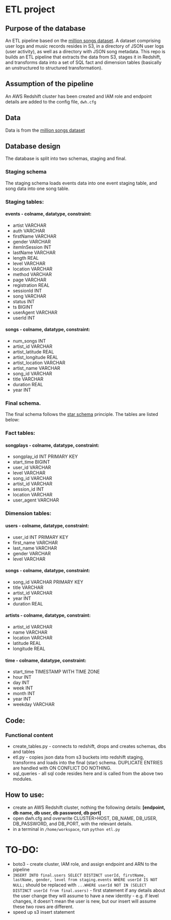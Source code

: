 # ETL project

## Purpose of the database
An ETL pipeline based on the [million songs dataset](http://millionsongdataset.com/). A dataset comprising user logs and music records resides in S3, in a directory of JSON user logs (user activity), as well as a directory with JSON song metadata. This repo is builds an ETL pipeline that extracts the data from S3, stages it in Redshift, and transforms data into a set of SQL fact and dimension tables (basically an unstructured to structured transformation).  

## Assumption of the pipeline
An AWS Redshift cluster has been created and IAM role and endpoint details are added to the config file, `dwh.cfg`

## Data
Data is from the [million songs dataset](http://millionsongdataset.com/)

## Database design
The database is split into two schemas, staging and final.

### Staging schema
The staging schema loads events data into one event staging table, and song data into one song table.

### Staging tables:

#### events - colname, datatype, constraint:
* artist VARCHAR 
* auth VARCHAR 
* firstName VARCHAR
* gender VARCHAR
* itemInSession INT
* lastName VARCHAR
* length REAL
* level VARCHAR
* location VARCHAR
* method VARCHAR
* page VARCHAR
* registration REAL
* sessionId INT
* song VARCHAR
* status INT
* ts BIGINT
* userAgent VARCHAR
* userId INT

#### songs - colname, datatype, constraint:
* num_songs INT
* artist_id VARCHAR
* artist_latitude REAL
* artist_longitude REAL
* artist_location VARCHAR
* artist_name VARCHAR
* song_id VARCHAR
* title VARCHAR
* duration REAL
* year INT

### Final schema. 
The final schema follows the [star schema](https://en.wikipedia.org/wiki/Star_schema) principle. The tables are listed below:

### Fact tables:

#### songplays - colname, datatype, constraint:
* songplay_id INT PRIMARY KEY
* start_time BIGINT
* user_id VARCHAR
* level VARCHAR
* song_id VARCHAR
* artist_id VARCHAR
* session_id INT
* location VARCHAR
* user_agent VARCHAR

### Dimension tables:

#### users - colname, datatype, constraint:
* user_id INT PRIMARY KEY
* first_name VARCHAR
* last_name VARCHAR
* gender VARCHAR
* level VARCHAR

#### songs  - colname, datatype, constraint:
* song_id VARCHAR PRIMARY KEY
* title VARCHAR
* artist_id VARCHAR
* year INT
* duration REAL

#### artists - colname, datatype, constraint:
* artist_id VARCHAR
* name VARCHAR
* location VARCHAR
* latitude REAL
* longitude REAL

#### time - colname, datatype, constraint:
* start_time TIMESTAMP WITH TIME ZONE
* hour INT
* day INT
* week INT
* month INT
* year INT
* weekday VARCHAR

## Code:

### Functional content
* create_tables.py - connects to redshift, drops and creates schemas, dbs and tables
* etl.py - copies json data from s3 buckets into redshift staging, transforms and loads into the final (star) schema. DUPLICATE ENTRIES are handled with ON CONFLICT DO NOTHING. 
* sql_queries - all sql code resides here and is called from the above two modules.

## How to use:
* create an AWS Redshift cluster, nothing the following details: **[endpoint, db name, db user, db password, db port]**
* open dwh.cfg and overwrite CLUSTER>HOST, DB_NAME, DB_USER, DB_PASSWORD, and DB_PORT, with the relevant details.
* in a terminal in `/home/workspace`, run `python etl.py`


# TO-DO:
* boto3 - create cluster, IAM role, and assign endpoint and ARN to the pipeline
* `INSERT INTO final.users SELECT DISTINCT userId, firstName, lastName, gender, level from staging.events WHERE userId IS NOT NULL;` should be replaced with `...WHERE userId NOT IN (SELECT DISTINCT userId from final.users)` - first statement if any details about the user change they will assume to have a new identity - e.g. if level changes, it doesn't mean the user is new, but our insert will assume these two rows are different.
* speed up s3 insert statement
